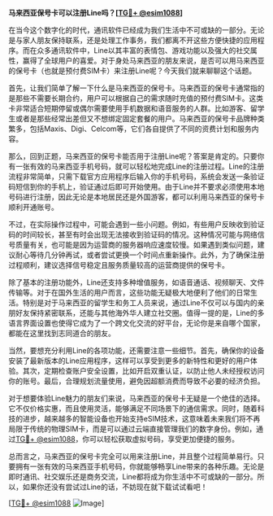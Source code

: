 **马来西亚保号卡可以注册Line吗？[[TG💪+ @esim1088](https://t.me/s/esim1088)]**

在当今这个数字化的时代，通讯软件已经成为我们生活中不可或缺的一部分。无论是与家人朋友保持联系，还是处理工作事务，我们都离不开这些方便快捷的应用程序。而在众多通讯软件中，Line以其丰富的表情包、游戏功能以及强大的社交属性，赢得了全球用户的喜爱。对于身处马来西亚的朋友来说，是否可以用马来西亚的保号卡（也就是预付费SIM卡）来注册Line呢？今天我们就来聊聊这个话题。

首先，让我们简单了解一下什么是马来西亚的保号卡。马来西亚的保号卡通常指的是那些不需要长期合约，用户可以根据自己的需求随时充值的预付费SIM卡。这类卡非常适合短期停留或偶尔需要使用手机数据和语音服务的人群。比如游客、留学生或者是那些经常出差但又不想绑定固定套餐的用户。马来西亚的保号卡品牌种类繁多，包括Maxis、Digi、Celcom等，它们各自提供了不同的资费计划和服务内容。

那么，回到正题，马来西亚的保号卡能否用于注册Line呢？答案是肯定的。只要你有一张有效的马来西亚手机号码，就可以轻松地完成Line的注册过程。Line的注册流程非常简单，只需下载官方应用程序后输入你的手机号码，系统会发送一条验证码短信到你的手机上，验证通过后即可开始使用。由于Line并不要求必须使用本地号码进行注册，因此无论是本地居民还是外国游客，都可以利用马来西亚的保号卡顺利开通账号。

不过，在实际操作过程中，可能会遇到一些小问题。例如，有些用户反映收到验证码的时间较长，甚至有时会出现无法接收到验证码的情况。这种情况可能与网络信号质量有关，也可能是因为运营商的服务器响应速度较慢。如果遇到类似问题，建议耐心等待几分钟再试，或者尝试更换一个时间点重新操作。此外，为了确保注册过程顺利，建议选择信号稳定且服务质量较高的运营商提供的保号卡。

除了基本的注册功能外，Line还支持多种增值服务，如语音通话、视频聊天、文件传输等。对于在国外生活的用户而言，这些功能无疑极大地便利了他们的日常生活。特别是对于马来西亚的留学生和务工人员来说，通过Line不仅可以与国内的亲朋好友保持紧密联系，还能与其他海外华人建立社交圈。值得一提的是，Line的多语言界面设置也使得它成为了一个跨文化交流的好平台，无论你是来自哪个国家，都能在这里找到志同道合的朋友。

当然，要想充分利用Line的各项功能，还需要注意一些细节。首先，确保你的设备安装了最新版本的Line应用程序，这样可以享受到更多的新特性和更好的用户体验。其次，定期检查账户安全设置，比如开启双重认证，以防止他人未经授权访问你的账号。最后，合理规划流量使用，避免因超额消费而导致不必要的经济负担。

对于想要体验Line魅力的朋友们来说，马来西亚的保号卡无疑是一个绝佳的选择。它不仅价格实惠，而且使用灵活，能够满足不同场景下的通信需求。同时，随着科技的进步，越来越多的智能设备也开始支持eSIM技术，这意味着未来我们将不再局限于传统的物理SIM卡，而是可以通过云端直接管理我们的数字身份。例如，通过[TG💪+ @esim1088](https://t.me/s/esim1088)，你可以轻松获取虚拟号码，享受更加便捷的服务。

总而言之，马来西亚的保号卡完全可以用来注册Line，并且整个过程简单易行。只要拥有一张有效的马来西亚手机号码，你就能够畅享Line带来的各种乐趣。无论是即时通讯、社交娱乐还是商务交流，Line都将成为你生活中不可或缺的一部分。所以，如果你还没有尝试过Line的话，不妨现在就下载试试看吧！

[[TG💪+ @esim1088](https://t.me/s/esim1088) ![Image](https://i.postimg.cc/4NQfJmqS/Snipaste-2025-05-13-00-14-12.png)]